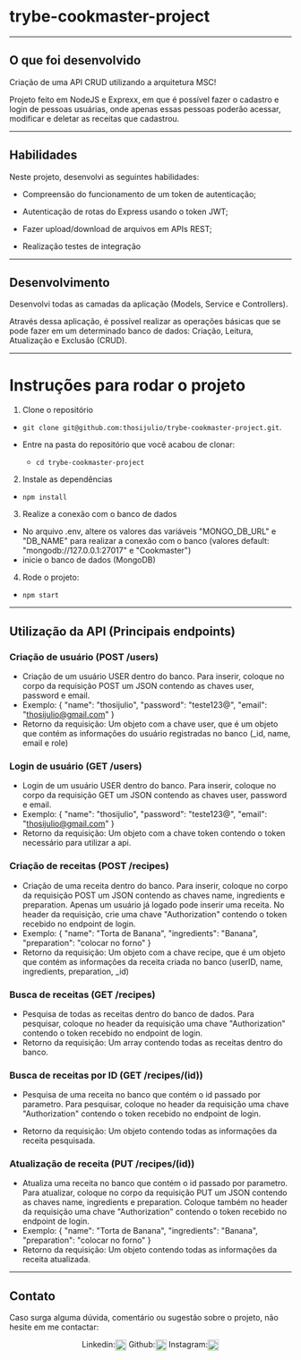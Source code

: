 # trybe-cookmaster-project

---

## O que foi desenvolvido

Criação de uma API CRUD utilizando a arquitetura MSC!

Projeto feito em NodeJS e Exprexx, em que é possível fazer o cadastro e login de pessoas usuárias, onde apenas essas pessoas poderão acessar, modificar e deletar as receitas que cadastrou.

---

## Habilidades

Neste projeto, desenvolvi as seguintes habilidades:

- Compreensão do funcionamento de um token de autenticação;

- Autenticação de rotas do Express usando o token JWT;

- Fazer upload/download de arquivos em APIs REST;

- Realização testes de integração 

---

## Desenvolvimento

Desenvolvi todas as camadas da aplicação (Models, Service e Controllers).

Através dessa aplicação, é possível realizar as operações básicas que se pode fazer em um determinado banco de dados: Criação, Leitura, Atualização e Exclusão (CRUD).

---

# Instruções para rodar o projeto

1. Clone o repositório

- `git clone git@github.com:thosijulio/trybe-cookmaster-project.git`.

- Entre na pasta do repositório que você acabou de clonar:
  - `cd trybe-cookmaster-project`

2. Instale as dependências

- `npm install`

3. Realize a conexão com o banco de dados

- No arquivo .env, altere os valores das variáveis "MONGO_DB_URL" e "DB_NAME" para realizar a conexão com o banco (valores default: "mongodb://127.0.0.1:27017" e "Cookmaster")
- inicie o banco de dados (MongoDB)

4. Rode o projeto:

- `npm start`

---

## Utilização da API (Principais endpoints)

### Criação de usuário (POST /users)

- Criação de um usuário USER dentro do banco. Para inserir, coloque no corpo da requisição POST um JSON contendo as chaves user, password e email.
- Exemplo: {
    "name": "thosijulio",
    "password": "teste123@",
    "email": "thosijulio@gmail.com"
}
- Retorno da requisição: Um objeto com a chave user, que é um objeto que contém as informações do usuário registradas no banco (_id, name, email e role)

### Login de usuário (GET /users)

- Login de um usuário USER dentro do banco. Para inserir, coloque no corpo da requisição GET um JSON contendo as chaves user, password e email.
- Exemplo: {
    "name": "thosijulio",
    "password": "teste123@",
    "email": "thosijulio@gmail.com"
}
- Retorno da requisição: Um objeto com a chave token contendo o token necessário para utilizar a api.

### Criação de receitas (POST /recipes)

- Criação de uma receita dentro do banco. Para inserir, coloque no corpo da requisição POST um JSON contendo as chaves name, ingredients e preparation. Apenas um usuário já logado pode inserir uma receita. No header da requisição, crie uma chave "Authorization" contendo o token recebido no endpoint de login.
- Exemplo: {
    "name": "Torta de Banana",
    "ingredients": "Banana",
    "preparation": "colocar no forno"
}
- Retorno da requisição: Um objeto com a chave recipe, que é um objeto que contém as informações da receita criada no banco (userID, name, ingredients, preparation, _id)

### Busca de receitas (GET /recipes)

- Pesquisa de todas as receitas dentro do banco de dados. Para pesquisar, coloque no header da requisição uma chave "Authorization" contendo o token recebido no endpoint de login.
- Retorno da requisição: Um array contendo todas as receitas dentro do banco.

### Busca de receitas por ID (GET /recipes/(id))

- Pesquisa de uma receita no banco que contém o id passado por parametro. Para pesquisar, coloque no header da requisição uma chave "Authorization" contendo o token recebido no endpoint de login.

- Retorno da requisição: Um objeto contendo todas as informações da receita pesquisada.

### Atualização de receita (PUT /recipes/(id))

- Atualiza uma receita no banco que contém o id passado por parametro. Para atualizar, coloque no corpo da requisição PUT um JSON contendo as chaves name, ingredients e preparation. Coloque também no header da requisição uma chave "Authorization" contendo o token recebido no endpoint de login.
- Exemplo: {
    "name": "Torta de Banana",
    "ingredients": "Banana",
    "preparation": "colocar no forno"
}
- Retorno da requisição: Um objeto contendo todas as informações da receita atualizada.

---

## Contato
Caso surga alguma dúvida, comentário ou sugestão sobre o projeto, não hesite em me contactar:
<p align=center>
Linkedin:<a href="https://www.linkedin.com/in/thosijulio/" target="blank"><img align="center" src="https://cdn.jsdelivr.net/npm/simple-icons@3.0.1/icons/linkedin.svg" alt="thosijulio" height="20" width="20" /></a>
Github:<a href="https://www.github.com/thosijulio/" target="blank"><img align="center" src="https://cdn.jsdelivr.net/npm/simple-icons@3.0.1/icons/github.svg" alt="thosijulio" height="20" width="20" /></a>
Instagram:<a href="https://www.instagram.com/thosijulio" target="blank"><img align="center" src="https://cdn.jsdelivr.net/npm/simple-icons@3.0.1/icons/instagram.svg" alt="thosijulio" height="20" width="20" /></a>
</p>
